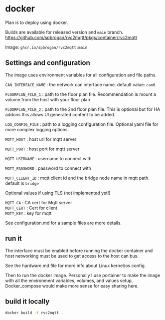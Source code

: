 # docker

Plan is to deploy using docker. 

Builds are available for released version and `main` branch.
<https://github.com/spbrogan/rvc2mqtt/pkgs/container/rvc2mqtt>

Image: `ghcr.io/spbrogan/rvc2mqtt:main`

## Settings and configuration

The image uses environment variables for all configuration and file paths.

`CAN_INTERFACE_NAME` : the network can interface name.  default value: `can0`

`FLOORPLAN_FILE_1` : path to the floor plan file.  Recommendation is mount a volume from the host with your floor plan

`FLOORPLAN_FILE_2` : path to the 2nd floor plan file.  This is optional but for HA addons this allows UI generated content to be added.

`LOG_CONFIG_FILE` : path to a logging configuration file.  Optional yaml file for more complex logging options.

`MQTT_HOST` : host url for mqtt server

`MQTT_PORT` : host port for mqtt server

`MQTT_USERNAME` : username to connect with

`MQTT_PASSWORD` : password to connect with

`MQTT_CLIENT_ID` : mqtt client id and the bridge node name in mqtt path.  default is `bridge`

Optional values if using TLS (not implemented yet!)

`MQTT_CA` : CA cert for Mqtt server  
`MQTT_CERT` : Cert for client  
`MQTT_KEY` : key for mqtt

See configuration.md for a sample files are more details.

## run it

The interface must be enabled before running the docker container and 
host networking must be used to get access to the host can bus.  

See the hardware.md file for more info about Linux kernel/os config.

Then to run the docker image.  Personally I use portainer to make the image with
all the environment variables, volumes, and values setup.  Docker_compose would make more sense for easy sharing here. 


## build it locally

```bash
docker build -t rvc2mqtt .
```
